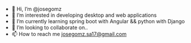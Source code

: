 - 👋 Hi, I’m @josegomz
- 👀 I’m interested in developing desktop and web applications
- 🌱 I’m currently learning spring boot with Angular && python with Django
- 💞️ I’m looking to collaborate on..
- 📫 How to reach me josegomz.sa17@gmail.com

<!---
josegomz/josegomz is a ✨ special ✨ repository because its `README.md` (this file) appears on your GitHub profile.
You can click the Preview link to take a look at your changes.
--->
